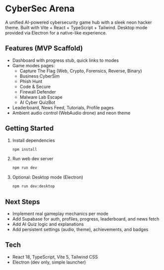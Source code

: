 # CyberSec Arena

A unified AI-powered cybersecurity game hub with a sleek neon hacker theme. Built with Vite + React + TypeScript + Tailwind. Desktop mode provided via Electron for a native-like experience.

## Features (MVP Scaffold)
- Dashboard with progress stub, quick links to modes
- Game modes pages:
  - Capture The Flag (Web, Crypto, Forensics, Reverse, Binary)
  - Business CyberSim
  - Phish Hunt
  - Code & Secure
  - Firewall Defender
  - Malware Lab Escape
  - AI Cyber QuizBot
- Leaderboard, News Feed, Tutorials, Profile pages
- Ambient audio control (WebAudio drone) and neon theme

## Getting Started
1. Install dependencies
   ```bash
   npm install
   ```
2. Run web dev server
   ```bash
   npm run dev
   ```
3. Optional: Desktop mode (Electron)
   ```bash
   npm run dev:desktop
   ```

## Next Steps
- Implement real gameplay mechanics per mode
- Add Supabase for auth, profiles, progress, leaderboard, and news fetch
- Add AI Quiz logic and explanations
- Add persistent settings (audio, theme), achievements, and badges

## Tech
- React 18, TypeScript, Vite 5, Tailwind CSS
- Electron (dev only, simple launcher)
